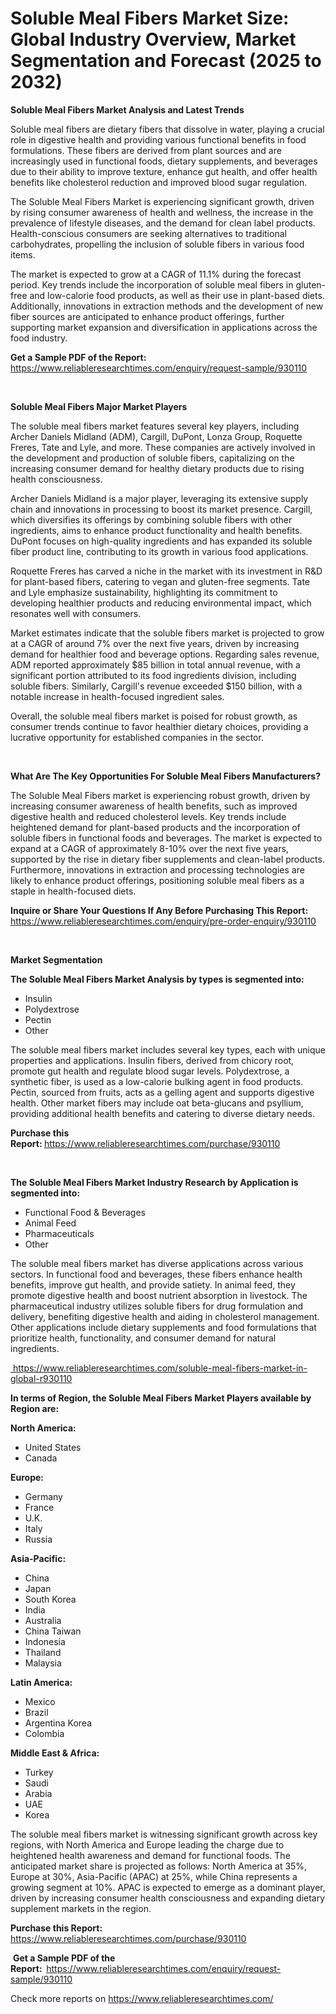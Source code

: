 <p><h1>Soluble Meal Fibers Market Size: Global Industry Overview, Market Segmentation and Forecast (2025 to 2032)</h1></p><p><strong>Soluble Meal Fibers Market Analysis and Latest Trends</strong></p>
<p><p>Soluble meal fibers are dietary fibers that dissolve in water, playing a crucial role in digestive health and providing various functional benefits in food formulations. These fibers are derived from plant sources and are increasingly used in functional foods, dietary supplements, and beverages due to their ability to improve texture, enhance gut health, and offer health benefits like cholesterol reduction and improved blood sugar regulation.</p><p>The Soluble Meal Fibers Market is experiencing significant growth, driven by rising consumer awareness of health and wellness, the increase in the prevalence of lifestyle diseases, and the demand for clean label products. Health-conscious consumers are seeking alternatives to traditional carbohydrates, propelling the inclusion of soluble fibers in various food items.</p><p>The market is expected to grow at a CAGR of 11.1% during the forecast period. Key trends include the incorporation of soluble meal fibers in gluten-free and low-calorie food products, as well as their use in plant-based diets. Additionally, innovations in extraction methods and the development of new fiber sources are anticipated to enhance product offerings, further supporting market expansion and diversification in applications across the food industry.</p></p>
<p><strong>Get a Sample PDF of the Report:&nbsp;</strong> <a href="https://www.reliableresearchtimes.com/enquiry/request-sample/930110?utm_campaign=3040&utm_medium=2&utm_source=Github&utm_content=ia&utm_term=21032025&utm_id=soluble-meal-fibers">https://www.reliableresearchtimes.com/enquiry/request-sample/930110</a></p>
<p>&nbsp;</p>
<p><strong>Soluble Meal Fibers Major Market Players</strong></p>
<p><p>The soluble meal fibers market features several key players, including Archer Daniels Midland (ADM), Cargill, DuPont, Lonza Group, Roquette Freres, Tate and Lyle, and more. These companies are actively involved in the development and production of soluble fibers, capitalizing on the increasing consumer demand for healthy dietary products due to rising health consciousness.</p><p>Archer Daniels Midland is a major player, leveraging its extensive supply chain and innovations in processing to boost its market presence. Cargill, which diversifies its offerings by combining soluble fibers with other ingredients, aims to enhance product functionality and health benefits. DuPont focuses on high-quality ingredients and has expanded its soluble fiber product line, contributing to its growth in various food applications.</p><p>Roquette Freres has carved a niche in the market with its investment in R&D for plant-based fibers, catering to vegan and gluten-free segments. Tate and Lyle emphasize sustainability, highlighting its commitment to developing healthier products and reducing environmental impact, which resonates well with consumers.</p><p>Market estimates indicate that the soluble fibers market is projected to grow at a CAGR of around 7% over the next five years, driven by increasing demand for healthier food and beverage options. Regarding sales revenue, ADM reported approximately $85 billion in total annual revenue, with a significant portion attributed to its food ingredients division, including soluble fibers. Similarly, Cargill's revenue exceeded $150 billion, with a notable increase in health-focused ingredient sales. </p><p>Overall, the soluble meal fibers market is poised for robust growth, as consumer trends continue to favor healthier dietary choices, providing a lucrative opportunity for established companies in the sector.</p></p>
<p>&nbsp;</p>
<p><strong>What Are The Key Opportunities For Soluble Meal Fibers Manufacturers?</strong></p>
<p><p>The Soluble Meal Fibers market is experiencing robust growth, driven by increasing consumer awareness of health benefits, such as improved digestive health and reduced cholesterol levels. Key trends include heightened demand for plant-based products and the incorporation of soluble fibers in functional foods and beverages. The market is expected to expand at a CAGR of approximately 8-10% over the next five years, supported by the rise in dietary fiber supplements and clean-label products. Furthermore, innovations in extraction and processing technologies are likely to enhance product offerings, positioning soluble meal fibers as a staple in health-focused diets.</p></p>
<p><strong>Inquire or Share Your Questions If Any Before Purchasing This Report:</strong> <a href="https://www.reliableresearchtimes.com/enquiry/pre-order-enquiry/930110?utm_campaign=3040&utm_medium=2&utm_source=Github&utm_content=ia&utm_term=21032025&utm_id=soluble-meal-fibers">https://www.reliableresearchtimes.com/enquiry/pre-order-enquiry/930110</a></p>
<p>&nbsp;</p>
<p><strong>Market Segmentation</strong></p>
<p><strong>The Soluble Meal Fibers Market Analysis by types is segmented into:</strong></p>
<p><ul><li>Insulin</li><li>Polydextrose</li><li>Pectin</li><li>Other</li></ul></p>
<p><p>The soluble meal fibers market includes several key types, each with unique properties and applications. Insulin fibers, derived from chicory root, promote gut health and regulate blood sugar levels. Polydextrose, a synthetic fiber, is used as a low-calorie bulking agent in food products. Pectin, sourced from fruits, acts as a gelling agent and supports digestive health. Other market fibers may include oat beta-glucans and psyllium, providing additional health benefits and catering to diverse dietary needs.</p></p>
<p><strong>Purchase this Report:&nbsp;</strong><a href="https://www.reliableresearchtimes.com/purchase/930110?utm_campaign=3040&utm_medium=2&utm_source=Github&utm_content=ia&utm_term=21032025&utm_id=soluble-meal-fibers">https://www.reliableresearchtimes.com/purchase/930110</a></p>
<p>&nbsp;</p>
<p><strong>The Soluble Meal Fibers Market Industry Research by Application is segmented into:</strong></p>
<p><ul><li>Functional Food & Beverages</li><li>Animal Feed</li><li>Pharmaceuticals</li><li>Other</li></ul></p>
<p><p>The soluble meal fibers market has diverse applications across various sectors. In functional food and beverages, these fibers enhance health benefits, improve gut health, and provide satiety. In animal feed, they promote digestive health and boost nutrient absorption in livestock. The pharmaceutical industry utilizes soluble fibers for drug formulation and delivery, benefiting digestive health and aiding in cholesterol management. Other applications include dietary supplements and food formulations that prioritize health, functionality, and consumer demand for natural ingredients.</p></p>
<p><a href="https://www.reliableresearchtimes.com/soluble-meal-fibers-market-in-global-r930110?utm_campaign=3040&utm_medium=2&utm_source=Github&utm_content=ia&utm_term=21032025&utm_id=soluble-meal-fibers">&nbsp;https://www.reliableresearchtimes.com/soluble-meal-fibers-market-in-global-r930110</a></p>
<p><strong>In terms of Region, the Soluble Meal Fibers Market Players available by Region are:</strong></p>
<p>
    <p> <strong> North America: </strong>
        <ul>
            <li>United States</li>
            <li>Canada</li>
        </ul>
        </p> 
    <p> <strong> Europe: </strong>
        <ul>
            <li>Germany</li>
            <li>France</li>
            <li>U.K.</li>
            <li>Italy</li>
            <li>Russia</li>
        </ul>
        </p> 
    <p> <strong> Asia-Pacific: </strong>
        <ul>
            <li>China</li>
            <li>Japan</li>
            <li>South Korea</li>
            <li>India</li>
            <li>Australia</li>
            <li>China Taiwan</li>
            <li>Indonesia</li>
            <li>Thailand</li>
            <li>Malaysia</li>
        </ul>
        </p> 
    <p> <strong> Latin America: </strong>
        <ul>
            <li>Mexico</li>
            <li>Brazil</li>
            <li>Argentina Korea</li>
            <li>Colombia</li>
        </ul>
        </p> 
    <p> <strong> Middle East & Africa: </strong>
        <ul>
            <li>Turkey</li>
            <li>Saudi</li>
            <li>Arabia</li>
            <li>UAE</li>
            <li>Korea</li>
        </ul>
    </p>
    </p>
<p><p>The soluble meal fibers market is witnessing significant growth across key regions, with North America and Europe leading the charge due to heightened health awareness and demand for functional foods. The anticipated market share is projected as follows: North America at 35%, Europe at 30%, Asia-Pacific (APAC) at 25%, while China represents a growing segment at 10%. APAC is expected to emerge as a dominant player, driven by increasing consumer health consciousness and expanding dietary supplement markets in the region.</p></p>
<p><strong>Purchase this Report: </strong><a href="https://www.reliableresearchtimes.com/purchase/930110?utm_campaign=3040&utm_medium=2&utm_source=Github&utm_content=ia&utm_term=21032025&utm_id=soluble-meal-fibers">https://www.reliableresearchtimes.com/purchase/930110</a></p>
<p>&nbsp;<strong>Get a Sample PDF of the Report:&nbsp;&nbsp;</strong><a href="https://www.reliableresearchtimes.com/enquiry/request-sample/930110?utm_campaign=3040&utm_medium=2&utm_source=Github&utm_content=ia&utm_term=21032025&utm_id=soluble-meal-fibers">https://www.reliableresearchtimes.com/enquiry/request-sample/930110</a></p>
<p><strong></strong></p>
<p>Check more reports on <a href="https://www.reliableresearchtimes.com/?utm_campaign=3040&utm_medium=2&utm_source=Github&utm_content=ia&utm_term=21032025&utm_id=soluble-meal-fibers">https://www.reliableresearchtimes.com/</a></p>